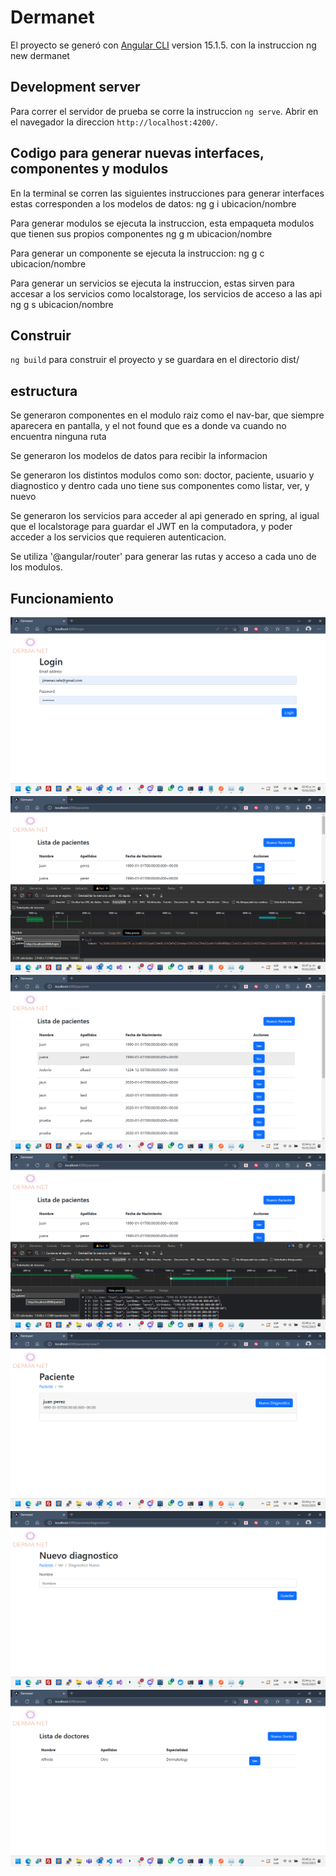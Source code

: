 # Dermanet

El proyecto se generó con [Angular CLI](https://github.com/angular/angular-cli) version 15.1.5. con la instruccion ng new dermanet

## Development server

Para correr el servidor de prueba se corre la instruccion `ng serve`. Abrir en el navegador la direccion `http://localhost:4200/`.

## Codigo para generar nuevas interfaces, componentes y modulos
En la terminal se corren las siguientes instrucciones para generar interfaces estas corresponden a los modelos de datos:
ng g i ubicacion/nombre

Para generar modulos se ejecuta la instruccion, esta empaqueta modulos que tienen sus propios componentes 
ng g m ubicacion/nombre

Para generar un componente se ejecuta la instruccion:
ng g c ubicacion/nombre

Para generar un servicios se ejecuta la instruccion, estas sirven para accesar a los servicios como localstorage, los servicios de acceso a las api
ng g s ubicacion/nombre

## Construir

`ng build` para construir el proyecto y se guardara en el directorio dist/

## estructura
Se generaron componentes en el modulo raiz como el nav-bar, que siempre aparecera en pantalla, y el not found que es a donde va cuando no encuentra ninguna ruta

Se generaron los modelos de datos para recibir la informacion

Se generaron los distintos modulos como son: doctor, paciente, usuario y diagnostico y dentro cada uno tiene sus componentes como listar, ver, y nuevo

Se generaron los servicios para acceder al api generado en spring, al igual que el localstorage para guardar el JWT en la computadora, y poder acceder a los servicios que requieren autenticacion.

Se utiliza '@angular/router' para generar las rutas y acceso a cada uno de los modulos.

## Funcionamiento

![Login](/img/login.png)
![Login consulta al api](/img/loginConsulta.png)
![Pacientes](/img/pacientes.png)
![Pacientes consulta al api](/img/consulta_pacientes.png)
![Ver paciente](/img/ver_paciente.png)
![Nuevo Diagnostico](/img/diagnostico.png)
![Doctores](/img/doctor.png)
